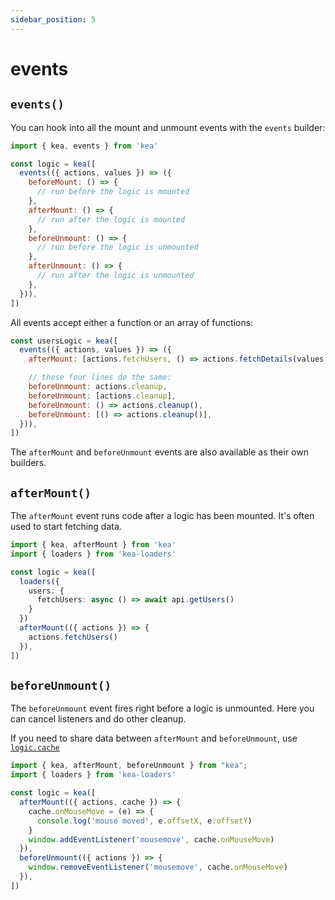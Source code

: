```yaml
---
sidebar_position: 5
---
```

# events

## `events()`

You can hook into all the mount and unmount events with the `events` builder:

```javascript
import { kea, events } from 'kea'

const logic = kea([
  events(({ actions, values }) => ({
    beforeMount: () => {
      // run before the logic is mounted
    },
    afterMount: () => {
      // run after the logic is mounted
    },
    beforeUnmount: () => {
      // run before the logic is unmounted
    },
    afterUnmount: () => {
      // run after the logic is unmounted
    },
  })),
])
```

All events accept either a function or an array of functions:

```javascript
const usersLogic = kea([
  events(({ actions, values }) => ({
    afterMount: [actions.fetchUsers, () => actions.fetchDetails(values.user.id)],

    // these four lines do the same:
    beforeUnmount: actions.cleanup,
    beforeUnmount: [actions.cleanup],
    beforeUnmount: () => actions.cleanup(),
    beforeUnmount: [() => actions.cleanup()],
  })),
])
```

The `afterMount` and `beforeUnmount` events are also available as their own builders.

## `afterMount()`

The `afterMount` event runs code after a logic has been mounted. It's often used to start fetching data.

```ts
import { kea, afterMount } from 'kea'
import { loaders } from 'kea-loaders'

const logic = kea([
  loaders({
    users: {
      fetchUsers: async () => await api.getUsers()
    }
  })
  afterMount(({ actions }) => {
    actions.fetchUsers()
  }),
])
```

## `beforeUnmount()`

The `beforeUnmount` event fires right before a logic is unmounted. Here you can cancel listeners and do other
cleanup.

If you need to share data between `afterMount` and `beforeUnmount`, use [`logic.cache`](/docs/meta/logic#logiccache)

```ts
import { kea, afterMount, beforeUnmount } from "kea";
import { loaders } from 'kea-loaders'

const logic = kea([
  afterMount(({ actions, cache }) => {
    cache.onMouseMove = (e) => {
      console.log('mouse moved', e.offsetX, e.offsetY)
    }
    window.addEventListener('mousemove', cache.onMouseMove)
  }),
  beforeUnmount(({ actions }) => {
    window.removeEventListener('mousemove', cache.onMouseMove)
  }),
])
```
